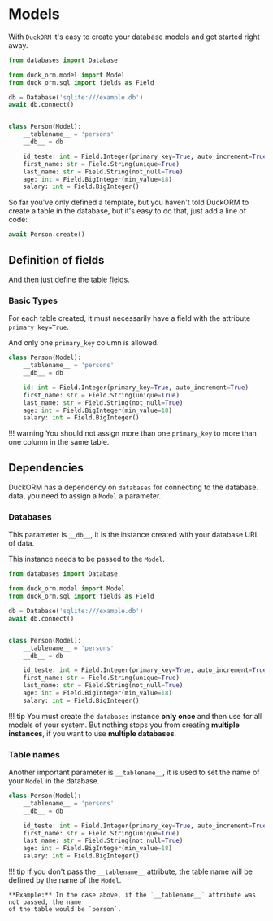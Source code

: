# Models

With `DuckORM` it's easy to create your database models and get started right away.

``` python hl_lines="10"
from databases import Database

from duck_orm.model import Model
from duck_orm.sql import fields as Field

db = Database('sqlite:///example.db')
await db.connect()


class Person(Model):
    __tablename__ = 'persons'
    __db__ = db

    id_teste: int = Field.Integer(primary_key=True, auto_increment=True)
    first_name: str = Field.String(unique=True)
    last_name: str = Field.String(not_null=True)
    age: int = Field.BigInteger(min_value=18)
    salary: int = Field.BigInteger()
```

So far you've only defined a template, but you haven't told DuckORM to create
a table in the database, but it's easy to do that, just add a line of code:

``` python
await Person.create()
```

## Definition of fields

And then just define the table [fields](../fields.md).

### Basic Types

For each table created, it must necessarily have a field with the attribute
`primary_key=True`.

And only one `primary_key` column is allowed.

``` python hl_lines="5-9"
class Person(Model):
    __tablename__ = 'persons'
    __db__ = db

    id: int = Field.Integer(primary_key=True, auto_increment=True)
    first_name: str = Field.String(unique=True)
    last_name: str = Field.String(not_null=True)
    age: int = Field.BigInteger(min_value=18)
    salary: int = Field.BigInteger()
```

!!! warning 
    You should not assign more than one `primary_key` to more than one column 
    in the same table.

## Dependencies

DuckORM has a dependency on `databases` for connecting to the database.
data, you need to assign a `Model` a parameter.

### Databases

This parameter is `__db__`, it is the instance created with your database URL
of data.

This instance needs to be passed to the `Model`.

``` python hl_lines="1 6 7 12"
from databases import Database

from duck_orm.model import Model
from duck_orm.sql import fields as Field

db = Database('sqlite:///example.db')
await db.connect()


class Person(Model):
    __tablename__ = 'persons'
    __db__ = db

    id_teste: int = Field.Integer(primary_key=True, auto_increment=True)
    first_name: str = Field.String(unique=True)
    last_name: str = Field.String(not_null=True)
    age: int = Field.BigInteger(min_value=18)
    salary: int = Field.BigInteger()
```

!!! tip
    You must create the `databases` instance **only once** and then
    use for all models of your system. But nothing stops you from creating
    **multiple instances**, if you want to use **multiple databases**.

### Table names

Another important parameter is `__tablename__`, it is used to set the
name of your `Model` in the database.

``` python hl_lines="2"
class Person(Model):
    __tablename__ = 'persons'
    __db__ = db

    id_teste: int = Field.Integer(primary_key=True, auto_increment=True)
    first_name: str = Field.String(unique=True)
    last_name: str = Field.String(not_null=True)
    age: int = Field.BigInteger(min_value=18)
    salary: int = Field.BigInteger()
```

!!! tip
    If you don't pass the `__tablename__` attribute, the table name will be
    defined by the name of the `Model`.
    
    **Example:** In the case above, if the `__tablename__` attribute was not passed, the name
    of the table would be `person`.
